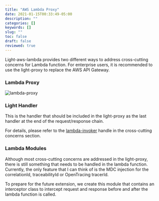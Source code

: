 ```yaml
---
title: "AWS Lambda Proxy"
date: 2021-01-15T00:33:49-05:00
description: ""
categories: []
keywords: []
slug: ""
toc: false
draft: false
reviewed: true
---
```


Light-aws-lambda provides two different ways to address cross-cutting concerns for Lambda function. For enterprise users, it is recommended to use the light-proxy to replace the AWS API Gateway. 

### Lambda Proxy

![lambda-proxy](/images/lambda-proxy.png)


### Light Handler

This is the handler that should be included in the light-proxy as the last handler at the end of the request/response chain. 

For details, please refer to the [lambda-invoker][] handle in the cross-cutting concerns section. 

[lambda-invoker]: /style/light-aws-lambda/lambda-proxy/lambda-invoker/

### Lambda Modules

Although most cross-cutting concerns are addressed in the light-proxy, there is still something that needs to be handled in the lambda function. Currently, the only feature that I can think of is the MDC injection for the correlationId, traceabilityId or OpenTracing tracerId. 


[lambda-interceptor]: /style/light-aws-lambda/lambda-proxy/lambda-interceptor/

To prepare for the future extension, we create this module that contains an interceptor class to intercept request and response before and after the lambda function is called.


